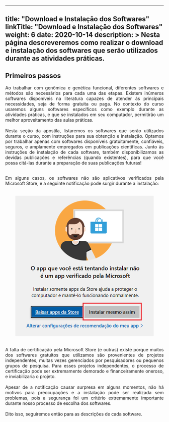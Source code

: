 
---
title: "Download e Instalação dos Softwares"
linkTitle: "Download e Instalação dos Softwares"
weight: 6
date: 2020-10-14
description: >
  Nesta página descreveremos como realizar o download e instalação dos softwares que serão utilizados durante as atividades práticas.
---

## Primeiros passos

<div align="justify">
Ao trabalhar com genômica e genética funcional, diferentes softwares e métodos são necessários para cada uma das etapas. Existem inúmeros softwares disponíveis na literatura capazes de atender às principais necessidades, seja de forma gratuita ou paga. No contexto do curso usaremos alguns softwares específicos como exemplo durante as atividades práticas, e que se instalados em seu computador, permitirão um melhor aproveitamento das aulas práticas.
<br>
<br>
Nesta seção da apostila, listaremos os softwares que serão utilizados durante o curso, com instruções para sua obtenção e instalação. Optamos por trabalhar apenas com softwares disponíveis gratuitamente, confiáveis, seguros, e amplamente empregados em publicações científicas. Junto às instruções de instalação de cada software, também disponibilizamos as devidas publicações e referências (quando existentes), para que você possa citá-las durante a preparação de suas publicações futuras!
<br><br>

Em alguns casos, os softwares não são aplicativos verificados pela Microsoft Store, e a seguinte notificação pode surgir durante a instalação:
<br><br>
<center>
<img src="primeiros_passos_1.png" alt="Notificação da Microsoft Store durante instalação de aplicativos não verificados" align="center">
</center>
<br><br>
A falta de certificação pela Microsoft Store (e outras) existe porque muitos dos softwares gratuitos que utilizamos são provenientes de projetos independentes, muitas vezes gerenciados por pesquisadores ou pequenos grupos de pesquisa. Para esses projetos independentes, o processo de certificação pode ser extremamente demorado e financeiramente oneroso, e inviabilizaria o projeto. 
<br><br>
Apesar de a notificação causar surpresa em alguns momentos, não há motivos para preocupações e a instalação pode ser realizada sem problemas, pois a segurança foi um critério extremamente importante durante nosso processo de escolha dos softwares.
<br><br>
Dito isso, seguiremos então para as descrições de cada software.
<br><br>
</div>

	
